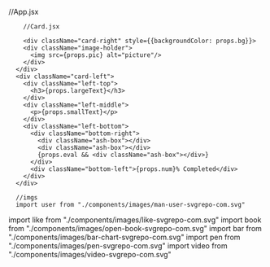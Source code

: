 //App.jsx

<Card bg="orange" eval={true} largeText="5 Minute Cover Photo" smallText="Create Professional grade custom graphics for your Fan Page in just minutes" num={73} pic={user} />
        <Card bg="light-blue" largeText="5 Minute Fan Page" smallText="Create Professional grade custom graphics for your Fan Page in just minutes" num={100} pic={like} />
      </div>
      <div className="row">
        <Card bg="green" largeText="Facebook Ads Academy" smallText="Create Professional grade custom graphics for your Fan Page in just minutes" num={73} pic={book} />
        <Card bg="blue" largeText="Facebook Traffic System" smallText="Create Professional grade custom graphics for your Fan Page in just minutes" num={73} pic={bar} />
      </div>
      <div className="row">
        <Card bg="dark-pink" largeText="Timeline Design for Dummies" smallText="Create Professional grade custom graphics for your Fan Page in just minutes" num={73} pic={pen} />
        <Card bg="purple" eval={true} largeText="5 Minute Video Creation" smallText="Create Professional grade custom graphics for your Fan Page in just minutes" num={73} pic={video} />

        //Card.jsx

        <div className="card-right" style={{backgroundColor: props.bg}}>
        <div className="image-holder">
          <img src={props.pic} alt="picture"/>
        </div>
      </div>
      <div className="card-left">
        <div className="left-top">
          <h3>{props.largeText}</h3>
        </div>
        <div className="left-middle">
          <p>{props.smallText}</p>
        </div>
        <div className="left-bottom">
          <div className="bottom-right">
            <div className="ash-box"></div>
            <div className="ash-box"></div>
            {props.eval && <div className="ash-box"></div>}
          </div>
          <div className="bottom-left">{props.num}% Completed</div>
        </div>
      </div>

      //imgs
      import user from "./components/images/man-user-svgrepo-com.svg"
import like from "./components/images/like-svgrepo-com.svg"
import book from "./components/images/open-book-svgrepo-com.svg"
import bar from "./components/images/bar-chart-svgrepo-com.svg"
import pen from "./components/images/pen-svgrepo-com.svg"
import video from "./components/images/video-svgrepo-com.svg"